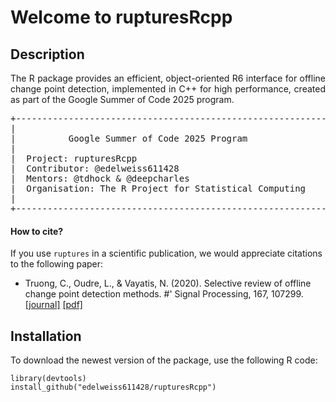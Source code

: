 # Welcome to rupturesRcpp

## Description

<p align="justify"> The R package provides an efficient, object-oriented R6 interface for offline change point detection, implemented in C++ for high performance, created as part of the Google Summer of Code 2025 program. </p>


<pre>
+------------------------------------------------------------+
|                                                            |
|          Google Summer of Code 2025 Program                |
|                                                            | 
|  Project: rupturesRcpp                                     |
|  Contributor: @edelweiss611428                             |
|  Mentors: @tdhock & @deepcharles                           |
|  Organisation: The R Project for Statistical Computing     |
|                                                            |
+------------------------------------------------------------+
</pre>


#### How to cite?

If you use `ruptures` in a scientific publication, we would appreciate citations to the following paper:

- Truong, C., Oudre, L., & Vayatis, N. (2020). Selective review of offline change point detection methods.
#' Signal Processing, 167, 107299. [[journal]](https://doi.org/10.1016/j.sigpro.2019.107299) [[pdf]](http://www.laurentoudre.fr/publis/TOG-SP-19.pdf)


## Installation

 To download the newest version of the package, use the following R code: 

```
library(devtools)
install_github("edelweiss611428/rupturesRcpp") 
```
